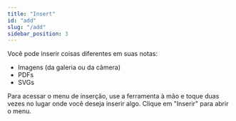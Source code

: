 ```yaml
---
title: "Insert"
id: "add"
slug: "/add"
sidebar_position: 3
---
```


Você pode inserir coisas diferentes em suas notas:

* Imagens (da galeria ou da câmera)
* PDFs
* SVGs

Para acessar o menu de inserção, use a ferramenta à mão e toque duas vezes no lugar onde você deseja inserir algo. Clique em "Inserir" para abrir o menu.
